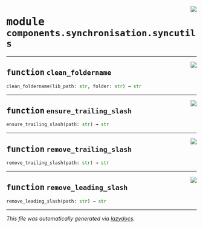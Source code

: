 <!-- markdownlint-disable -->

<a href="https://github.com/MiczFlor/RPi-Jukebox-RFID/tree/future3/develop/src/jukebox/src/jukebox/components/synchronisation/syncutils.py#L0"><img align="right" style="float:right;" src="https://img.shields.io/badge/-source-cccccc?style=flat-square"></a>

# <kbd>module</kbd> `components.synchronisation.syncutils`





---

<a href="https://github.com/MiczFlor/RPi-Jukebox-RFID/tree/future3/develop/src/jukebox/src/jukebox/components/synchronisation/syncutils.py#L1"><img align="right" style="float:right;" src="https://img.shields.io/badge/-source-cccccc?style=flat-square"></a>

## <kbd>function</kbd> `clean_foldername`

```python
clean_foldername(lib_path: str, folder: str) → str
```






---

<a href="https://github.com/MiczFlor/RPi-Jukebox-RFID/tree/future3/develop/src/jukebox/src/jukebox/components/synchronisation/syncutils.py#L7"><img align="right" style="float:right;" src="https://img.shields.io/badge/-source-cccccc?style=flat-square"></a>

## <kbd>function</kbd> `ensure_trailing_slash`

```python
ensure_trailing_slash(path: str) → str
```






---

<a href="https://github.com/MiczFlor/RPi-Jukebox-RFID/tree/future3/develop/src/jukebox/src/jukebox/components/synchronisation/syncutils.py#L14"><img align="right" style="float:right;" src="https://img.shields.io/badge/-source-cccccc?style=flat-square"></a>

## <kbd>function</kbd> `remove_trailing_slash`

```python
remove_trailing_slash(path: str) → str
```






---

<a href="https://github.com/MiczFlor/RPi-Jukebox-RFID/tree/future3/develop/src/jukebox/src/jukebox/components/synchronisation/syncutils.py#L19"><img align="right" style="float:right;" src="https://img.shields.io/badge/-source-cccccc?style=flat-square"></a>

## <kbd>function</kbd> `remove_leading_slash`

```python
remove_leading_slash(path: str) → str
```








---

_This file was automatically generated via [lazydocs](https://github.com/ml-tooling/lazydocs)._
